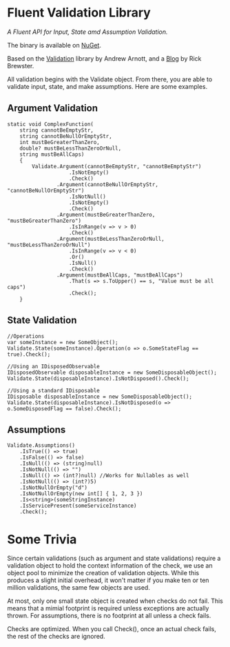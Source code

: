Fluent Validation Library
=========================

*A Fluent API for Input, State amd Assumption Validation.*

The binary is available on [NuGet][3].

Based on the [Validation][1] library by Andrew Arnott, and a [Blog][2] by Rick Brewster.

All validation begins with the Validate object.  From there, you are able to validate input, state, and make assumptions.  Here are some examples.

Argument Validation
-------------------

    static void ComplexFunction(
        string cannotBeEmptyStr, 
        string cannotBeNullOrEmptyStr,
        int mustBeGreaterThanZero, 
        double? mustBeLessThanZeroOrNull, 
        string mustBeAllCaps)
        {
            Validate.Argument(cannotBeEmptyStr, "cannotBeEmptyStr")
                        .IsNotEmpty()
                        .Check()
                    .Argument(cannotBeNullOrEmptyStr, "cannotBeNullOrEmptyStr")
                        .IsNotNull()
                        .IsNotEmpty()
                        .Check()
                    .Argument(mustBeGreaterThanZero, "mustBeGreaterThanZero")
                        .IsInRange(v => v > 0)
                        .Check()
                    .Argument(mustBeLessThanZeroOrNull, "mustBeLessThanZeroOrNull")
                        .IsInRange(v => v < 0)
                        .Or()
                        .IsNull()
                        .Check()
                    .Argument(mustBeAllCaps, "mustBeAllCaps")
                        .That(s => s.ToUpper() == s, "Value must be all caps")
                        .Check();
        }
        
State Validation
----------------

    //Operations
    var someInstance = new SomeObject();
    Validate.State(someInstance).Operation(o => o.SomeStateFlag == true).Check();

    //Using an IDisposedObservable 
    IDisposedObservable disposableInstance = new SomeDisposableObject();
    Validate.State(disposableInstance).IsNotDisposed().Check();
    
    //Using a standard IDisposable
    IDisposable disposableInstance = new SomeDisposableObject();
    Validate.State(disposableInstance).IsNotDisposed(o => o.SomeDisposedFlag == false).Check();
    
Assumptions
-----------

    Validate.Assumptions()
        .IsTrue(() => true)
        .IsFalse(() => false)
        .IsNull(() => (string)null)
        .IsNotNull(() => "")
        .IsNull(() => (int?)null) //Works for Nullables as well
        .IsNotNull(() => (int?)5)
        .IsNotNullOrEmpty("d")
        .IsNotNullOrEmpty(new int[] { 1, 2, 3 })
        .Is<string>(someStringInstance)
        .IsServicePresent(someServiceInstance)
        .Check();
        
Some Trivia
===========

Since certain validations (such as argument and state validations) require a validation object to hold the context information of the check, we use an object pool to minimize the creation of validation objects.  While this produces a slight initial overhead, it won't matter if you make ten or ten million validations, the same few objects are used.

At most, only one small state object is created when checks do not fail.  This means that a mimial footprint is required unless exceptions are actually thrown.  For assumptions, there is no footprint at all unless a check fails.

Checks are optimized. When you call Check(), once an actual check fails, the rest of the checks are ignored.


[1]: https://github.com/AArnott/Validation "Validation"
[2]: http://blog.getpaint.net/2008/12/06/a-fluent-approach-to-c-parameter-validation/ "Paint.NET Blog"
[3]: https://www.nuget.org/packages/FluentValidationNA/ "NuGet - Fluent Validation Library"
